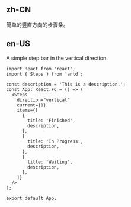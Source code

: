 ## zh-CN

简单的竖直方向的步骤条。

## en-US

A simple step bar in the vertical direction.
```tsx
import React from 'react';
import { Steps } from 'antd';

const description = 'This is a description.';
const App: React.FC = () => (
  <Steps
    direction="vertical"
    current={1}
    items={[
      {
        title: 'Finished',
        description,
      },
      {
        title: 'In Progress',
        description,
      },
      {
        title: 'Waiting',
        description,
      },
    ]}
  />
);

export default App;
```
